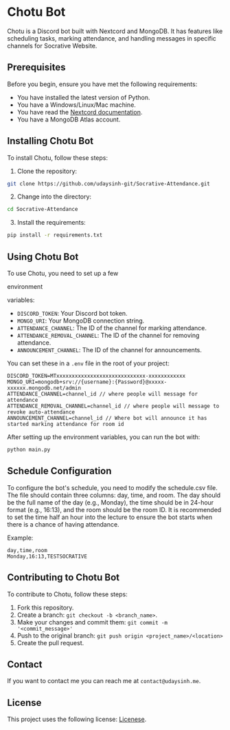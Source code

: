# Chotu Bot

Chotu is a Discord bot built with Nextcord and MongoDB. It has features like scheduling tasks, marking attendance, and handling messages in specific channels for Socrative Website.

## Prerequisites

Before you begin, ensure you have met the following requirements:

* You have installed the latest version of Python.
* You have a Windows/Linux/Mac machine.
* You have read the [Nextcord documentation](https://nextcord.readthedocs.io/en/latest/).
* You have a MongoDB Atlas account.

## Installing Chotu Bot

To install Chotu, follow these steps:

1. Clone the repository:
```bash
git clone https://github.com/udaysinh-git/Socrative-Attendance.git
```
2. Change into the directory:
```bash
cd Socrative-Attendance
```
3. Install the requirements:
```bash
pip install -r requirements.txt
```

## Using Chotu Bot

To use Chotu, you need to set up a few

 environment

 variables:

* `DISCORD_TOKEN`: Your Discord bot token.
* `MONGO_URI`: Your MongoDB connection string.
* `ATTENDANCE_CHANNEL`: The ID of the channel for marking attendance.
* `ATTENDANCE_REMOVAL_CHANNEL`: The ID of the channel for removing attendance.
* `ANNOUNCEMENT_CHANNEL`: The ID of the channel for announcements.

You can set these in a `.env` file in the root of your project:

```env
DISCORD_TOKEN=MTxxxxxxxxxxxxxxxxxxxxxxxxxxxxx-xxxxxxxxxxxx 
MONGO_URI=mongodb+srv://{username}:{Password}@xxxxx-xxxxxx.mongodb.net/admin
ATTENDANCE_CHANNEL=channel_id // where people will message for attendance
ATTENDANCE_REMOVAL_CHANNEL=channel_id // where people will message to revoke auto-attendance
ANNOUNCEMENT_CHANNEL=channel_id // Where bot will announce it has started marking attendance for room id
```

After setting up the environment variables, you can run the bot with:

```bash
python main.py
```

## Schedule Configuration
To configure the bot's schedule, you need to modify the schedule.csv file. The file should contain three columns: day, time, and room. The day should be the full name of the day (e.g., Monday), the time should be in 24-hour format (e.g., 16:13), and the room should be the room ID. It is recommended to set the time half an hour into the lecture to ensure the bot starts when there is a chance of having attendance.

Example:

```csv
day,time,room
Monday,16:13,TESTSOCRATIVE
```




## Contributing to Chotu Bot

To contribute to Chotu, follow these steps:

1. Fork this repository.
2. Create a branch: `git checkout -b <branch_name>`.
3. Make your changes and commit them: `git commit -m '<commit_message>'`
4. Push to the original branch: `git push origin <project_name>/<location>`
5. Create the pull request.

## Contact

If you want to contact me you can reach me at `contact@udaysinh.me`.

## License

This project uses the following license: [Licenese](https://github.com/udaysinh-git/Socrative-Attendance/blob/main/LICENSE).
